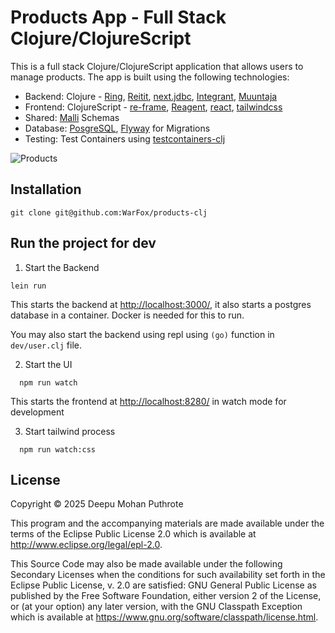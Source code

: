 # Products App - Full Stack Clojure/ClojureScript

This is a full stack Clojure/ClojureScript application that allows users to
manage products. The app is built using the following technologies:

- Backend: Clojure - [Ring](https://github.com/ring-clojure/ring),
  [Reitit](https://github.com/metosin/reitit),
  [next.jdbc](https://github.com/seancorfield/next-jdbc/),
  [Integrant](https;//github.com/weavejester/integrant), [Muuntaja](https://cljdoc.org/d/metosin/muuntaja/)
- Frontend: ClojureScript - [re-frame](https://day8.github.io/re-frame/),
  [Reagent](https://reagent-project.github.io/), [react](https://react.dev/), [tailwindcss](https://tailwindcss.com/)
- Shared: [Malli](https://cljdoc.org/d/metosin/malli/) Schemas
- Database: [PosgreSQL](https://www.postgresql.org/), [Flyway](https://flywaydb.org/) for Migrations
- Testing: Test Containers using [testcontainers-clj](https://github.com/testcontainers/testcontainers-clj)

![Products](https://gist.githubusercontent.com/WarFox/91fff34911d1080a66723770cb12c4e7/raw/ec78e55cb4f834fd3e4ea1c57f0ee521f9120384/products-app.png)

## Installation

```
git clone git@github.com:WarFox/products-clj
```

## Run the project for dev

1. Start the Backend

```shell
lein run
```

This starts the backend at <http://localhost:3000/>, it also starts a postgres
database in a container. Docker is needed for this to run.

You may also start the backend using repl using `(go)` function in
`dev/user.clj` file.

2. Start the UI

``` shell
  npm run watch
```

This starts the frontend at <http://localhost:8280/> in watch mode for development

3. Start tailwind process

``` shell
  npm run watch:css
```

## License

Copyright © 2025 Deepu Mohan Puthrote

This program and the accompanying materials are made available under the
terms of the Eclipse Public License 2.0 which is available at
<http://www.eclipse.org/legal/epl-2.0>.

This Source Code may also be made available under the following Secondary
Licenses when the conditions for such availability set forth in the Eclipse
Public License, v. 2.0 are satisfied: GNU General Public License as published by
the Free Software Foundation, either version 2 of the License, or (at your
option) any later version, with the GNU Classpath Exception which is available
at <https://www.gnu.org/software/classpath/license.html>.
